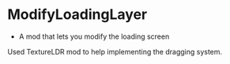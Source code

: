 # ModifyLoadingLayer

- A mod that lets you modify the loading screen

Used TextureLDR mod to help implementing the dragging system.